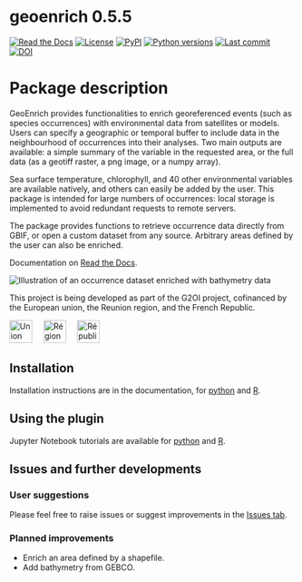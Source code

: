 # **geoenrich 0.5.5**

[![Read the Docs](https://img.shields.io/readthedocs/geoenrich)](https://geoenrich.readthedocs.io/en/latest/)
[![License](https://img.shields.io/github/license/morand-g/geoenrich?color=green)](https://github.com/morand-g/geoenrich/blob/main/LICENSE)
[![PyPI](https://img.shields.io/pypi/v/geoenrich?color=green)](https://pypi.org/project/geoenrich/)
[![Python versions](https://img.shields.io/pypi/pyversions/geoenrich)](https://www.python.org/downloads/)
[![Last commit](https://img.shields.io/github/last-commit/morand-g/geoenrich)](https://github.com/morand-g/geoenrich/)
[![DOI](https://zenodo.org/badge/DOI/10.5281/zenodo.6458090.svg)](https://doi.org/10.5281/zenodo.6458090)

# Package description

GeoEnrich provides functionalities to enrich georeferenced events (such as species occurrences) with environmental data from satellites or models. Users can specify a geographic or temporal buffer to include data in the neighbourhood of occurrences into their analyses. Two main outputs are available: a simple summary of the variable in the requested area, or the full data (as a geotiff raster, a png image, or a numpy array).

Sea surface temperature, chlorophyll, and 40 other environmental variables are available natively, and others can easily be added by the user. This package is intended for large numbers of occurrences: local storage is implemented to avoid redundant requests to remote servers.

The package provides functions to retrieve occurrence data directly from GBIF, or open a custom dataset from any source. Arbitrary areas defined by the user can also be enriched.

Documentation on [Read the Docs](https://geoenrich.readthedocs.io).

![Illustration of an occurrence dataset enriched with bathymetry data](https://github.com/morand-g/geoenrich/blob/main/geoenrich/data/readme_illus_1.png?raw=true "Illustration of an occurrence dataset enriched with bathymetry data")

This project is being developed as part of the G2OI project, cofinanced by the European union, the Reunion region, and the French Republic.

<a href="https://european-union.europa.eu/index_fr"><img alt='Union Européenne' src="https://raw.githubusercontent.com/morand-g/geoenrich/main/docker/app/static/assets/logo_ue.png" height="40" ></a> &nbsp; &nbsp; <a href="https://regionreunion.com/"><img alt='Région Réunion' src="https://raw.githubusercontent.com/morand-g/geoenrich/main/docker/app/static/assets/logo_reunion.png" height="40" ></a> &nbsp; &nbsp; <a href="https://www.gouvernement.fr/"><img alt='République Française' src="https://raw.githubusercontent.com/morand-g/geoenrich/main/docker/app/static/assets/logo_france.png" height="40" ></a>

## Installation

Installation instructions are in the documentation, for [python](https://geoenrich.readthedocs.io/en/latest/install.html) and [R](https://geoenrich.readthedocs.io/en/latest/r-install.html).

## Using the plugin

Jupyter Notebook tutorials are available for [python](https://geoenrich.readthedocs.io/en/latest/tutorial.html) and [R](https://geoenrich.readthedocs.io/en/latest/r-tutorial.html).

## Issues and further developments

### User suggestions

Please feel free to raise issues or suggest improvements in the [Issues tab](https://github.com/morand-g/geoenrich/issues).

### Planned improvements

- Enrich an area defined by a shapefile.
- Add bathymetry from GEBCO.
